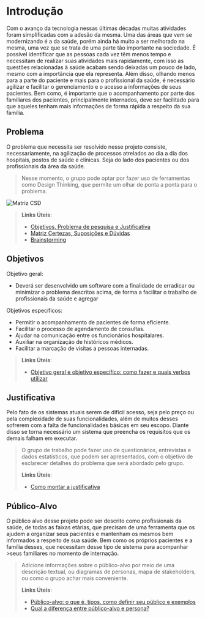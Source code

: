 # Introdução
 Com o avanço da tecnologia nessas últimas décadas muitas atividades foram simplificadas com a adesão da mesma. Uma das áreas que vem se modernizando é a da saúde, porém ainda há muito a ser melhorado na mesma, uma vez que se trata de uma parte tão importante na sociedade.
 É possível identificar que as pessoas cada vez têm menos tempo e necessitam de realizar suas atividades mais rapidamente, com isso as questões relacionadas à saúde acabam sendo deixadas um pouco de lado, mesmo com a importância que ela representa. Além disso, olhando menos para a parte do paciente e mais para o profissional da saúde, é necessário agilizar e facilitar o gerenciamento e o acesso a informações de seus pacientes. Bem como, é importante que o acompanhamento por parte dos familiares dos pacientes, principalmente internados, deve ser facilitado para que aqueles tenham mais informações de forma rápida a respeito da sua família. 


## Problema
 O problema que necessita ser resolvido nesse projeto consiste, necessariamente, na agilização de processos atrelados ao dia a dia dos hospitais, postos de saúde e clínicas. Seja do lado dos pacientes ou dos profissionais da área da saúde.

> Nesse momento, o grupo pode optar por fazer uso
> de ferramentas como Design Thinking, que permite um olhar de ponta a
> ponta para o problema.

![Matriz CSD](https://github.com/ICEI-PUC-Minas-PPLES-TI/PLF-ES-2021-2-TI1-7924100-sistema-hospitalar/blob/master/Documentacao/images/Matriz%20CSD.jpg)

> **Links Úteis**:
> - [Objetivos, Problema de pesquisa e Justificativa](https://medium.com/@versioparole/objetivos-problema-de-pesquisa-e-justificativa-c98c8233b9c3)
> - [Matriz Certezas, Suposições e Dúvidas](https://medium.com/educa%C3%A7%C3%A3o-fora-da-caixa/matriz-certezas-suposi%C3%A7%C3%B5es-e-d%C3%BAvidas-fa2263633655)
> - [Brainstorming](https://www.euax.com.br/2018/09/brainstorming/)

## Objetivos

Objetivo geral: 
- Deverá ser desenvolvido um software com a finalidade de erradicar ou minimizar o problema descritos acima, de forma a facilitar o trabalho de profissionais da saúde e agregar 

Objetivos específicos: 
- Permitir o acompanhamento de pacientes de forma eficiente. 
- Facilitar o processo de agendamento de consultas. 
- Ajudar na comunicação entre os funcionários hospitalares. 
- Auxiliar na organização de históricos médicos. 
- Facilitar a marcação de visitas a pessoas internadas. 
>
> **Links Úteis**:
> - [Objetivo geral e objetivo específico: como fazer e quais verbos utilizar](https://blog.mettzer.com/diferenca-entre-objetivo-geral-e-objetivo-especifico/)

## Justificativa

 Pelo fato de os sistemas atuais serem de difícil acesso, seja pelo preço ou pela complexidade de suas funcionalidades, além de muitos desses sofrerem com a falta de 
funcionalidades básicas em seu escopo. Diante disso se torna necessário um sistema que preencha os requisitos que os demais falham em executar.
> 
> O grupo de trabalho pode fazer uso de questionários, entrevistas e
> dados estatísticos, que podem ser apresentados, com o objetivo de
> esclarecer detalhes do problema que será abordado pelo grupo.
>
> **Links Úteis**:
> - [Como montar a justificativa](https://guiadamonografia.com.br/como-montar-justificativa-do-tcc/)

## Público-Alvo

 O público alvo desse projeto pode ser descrito como profissionais da saúde, de todas as faixas etárias,  que precisam de uma ferramenta que os ajudem a organizar seus pacientes e mantenham os mesmos bem informados a respeito de sua saúde. Bem como os próprios pacientes e a família desses, que necessitam desse tipo de sistema para acompanhar >seus familiares no momento de internação.
>
> Adicione informações sobre o público-alvo por meio de uma descrição
> textual, ou diagramas de personas, mapa de stakeholders, ou como o
> grupo achar mais conveniente.
> 
> **Links Úteis**:
> - [Público-alvo: o que é, tipos, como definir seu público e exemplos](https://klickpages.com.br/blog/publico-alvo-o-que-e/)
> - [Qual a diferença entre público-alvo e persona?](https://rockcontent.com/blog/diferenca-publico-alvo-e-persona/)
 

